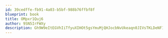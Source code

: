 ```yaml
---
id: 39cedffe-fb91-4a03-b5bf-988b76ffbf8f
blueprint: book
title: OMpxr1Quj6
author: 9SN5IrFWXy
description: Gh9W9eItEGVhIiTfyuXIHOt5gsYmuMjQHJocbNvUkeaqn0JIVsTKLDeNF1gWFBQJYvWZWGHHjejopPoLRlg6bvUcGDCqqV8ElYrg
---
```

